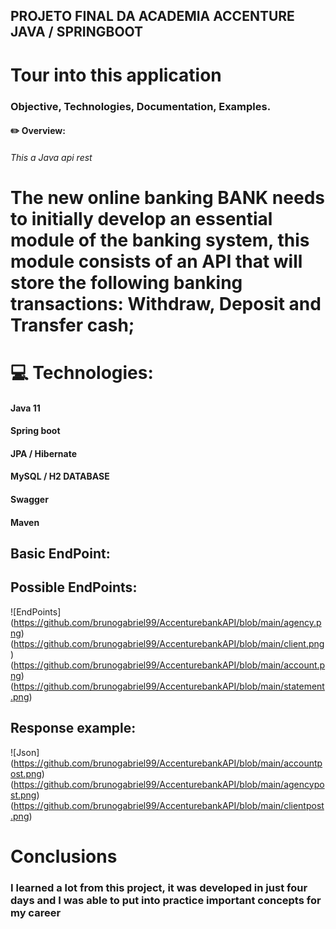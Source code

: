 ## PROJETO FINAL DA ACADEMIA ACCENTURE JAVA / SPRINGBOOT

# Tour into this application

### Objective, Technologies, Documentation, Examples.

#### ✏️ Overview:

###### This a Java api rest

# The new online banking BANK needs to initially develop an essential module of the banking system, this module consists of an API that will store the following banking transactions: Withdraw, Deposit and Transfer cash;

# 💻 Technologies:

#### Java 11

#### Spring boot

#### JPA / Hibernate

#### MySQL / H2 DATABASE

#### Swagger

#### Maven

## Basic EndPoint:

## Possible EndPoints:

![EndPoints] (https://github.com/brunogabriel99/AccenturebankAPI/blob/main/agency.png)
(https://github.com/brunogabriel99/AccenturebankAPI/blob/main/client.png)
(https://github.com/brunogabriel99/AccenturebankAPI/blob/main/account.png)
(https://github.com/brunogabriel99/AccenturebankAPI/blob/main/statement.png)

## Response example:

![Json] (https://github.com/brunogabriel99/AccenturebankAPI/blob/main/accountpost.png)
(https://github.com/brunogabriel99/AccenturebankAPI/blob/main/agencypost.png)
(https://github.com/brunogabriel99/AccenturebankAPI/blob/main/clientpost.png)

# Conclusions

### I learned a lot from this project, it was developed in just four days and I was able to put into practice important concepts for my career
